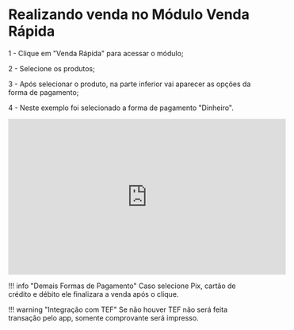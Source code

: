 # **Realizando venda no Módulo Venda Rápida**

1 - Clique em "Venda Rápida" para acessar o módulo;

2 - Selecione os produtos;

3 - Após selecionar o produto, na parte inferior vai aparecer as opções da forma de pagamento;

4 - Neste exemplo foi selecionado a forma de pagamento "Dinheiro".

<iframe width="560" height="315" src="https://www.youtube.com/embed/jdjzFNAJcsM?si=FniYV4gG23Rq1_8O" title="YouTube video player" frameborder="0" allow="accelerometer; autoplay; clipboard-write; encrypted-media; gyroscope; picture-in-picture; web-share" allowfullscreen></iframe>

!!! info "Demais Formas de Pagamento"
        Caso selecione Pix, cartão de crédito e débito ele finalizara a venda após o clique.

!!! warning "Integração com TEF"
       Se não houver TEF não será feita transação pelo app, somente comprovante será impresso.
